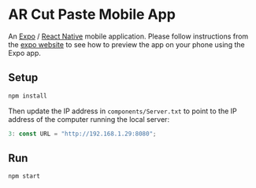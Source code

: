 # AR Cut Paste Mobile App

An [Expo](expo.io) / [React Native](#) mobile application.
Please follow instructions from the [expo website](https://expo.io/learn) to see how to preview the app on your phone using the Expo app.

## Setup

```bash
npm install
```

Then update the IP address in `components/Server.txt` to point to the IP address of the computer running the local server:
```js
3: const URL = "http://192.168.1.29:8080";
```

## Run

```bash
npm start
```

